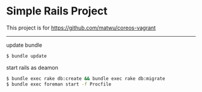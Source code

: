 # Simple Rails Project

This project is for https://github.com/matwu/coreos-vagrant

---

update bundle

```bash
$ bundle update
```

start rails as deamon

```bash
$ bundle exec rake db:create && bundle exec rake db:migrate
$ bundle exec foreman start -f Procfile
```

